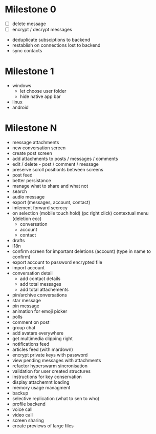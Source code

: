 # Milestone 0
- [ ] delete message
- [ ] encrypt / decrypt messages
- deduplicate subsciptions to backend
- restablish on connections lost to backend
- sync contacts


# Milestone 1
- windows
  - let choose user folder
  - hide native app bar
- linux
- android


# Milestone N
- message attachments
- new conversation screen
- create post screen
- add attachments to posts / messages / comments
- edit / delete - post / comment / message
- preserve scroll positionts between screens
- post feed
- better persistance
- manage what to share and what not
- search
- audio message
- export (messages, account, contact)
- imlement forward secrecy
- on selection (mobile touch hold) (pc right click) contextual menu (deletion ecc)
  - conversation
  - account
  - contact
- drafts
- i18n
- confirm screen for important deletions (account) (type in name to confirm)
- export account to password encrypted file
- import account
- conversation detail
  - add contact details
  - add total messages
  - add total attachements
- pin/archive conversations
- star message
- pin message
- animation for emoji picker
- polls
- comment on post
- group chat
- add avatars everywhere
- get multimedia clipping right
- notifications feed
- articles feed (with mardown)
- encrypt private keys with password
- view pending messages with attachments
- refactor hyperswarm sincronisation
- validation for user created structures
- instructions for key conservation
- display attachemnt loading
- memory usage managment
- backup
- selective replication (what to sen to who)
- profile backend
- voice call
- video call
- screen sharing
- create previews of large files
